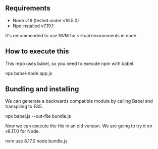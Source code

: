 ## Requirements

- Node v16 (tested under v16.5.0)
- Npx installed v7.19.1

It's recommended to use NVM for virtual environments in node.

## How to execute this

This repo uses babel, so you need to execute npm with babel.

npx babel-node app.js

## Bundling and installing

We can generate a backwards compatible module by calling Babel and
transpiling to ES5.

npx babel.js --out-file bundle.js

Now we can execute the file in an old version. We are going to try
it on v8.17.0 for Node.

nvm use 8.17.0
node bundle.js